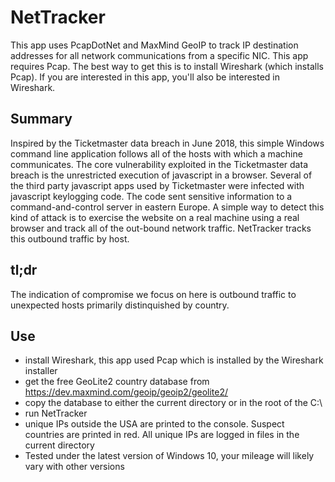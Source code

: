 # NetTracker
This app uses PcapDotNet and MaxMind GeoIP to track IP destination addresses for all network communications from
a specific NIC. This app requires Pcap.  The best way to get this is to install Wireshark (which installs Pcap). 
If you are interested in this app, you'll also be interested in Wireshark.

Summary
-------

Inspired by the Ticketmaster data breach in June 2018, this simple Windows command line application follows all of 
the hosts with which a machine communicates.  The core vulnerability exploited in the Ticketmaster data breach is the unrestricted
execution of javascript in a browser.  Several of the third party javascript apps used by Ticketmaster were infected
with javascript keylogging code.  The code sent sensitive information to a command-and-control server in eastern Europe. 
A simple way to detect this kind of attack is to exercise the website on a real machine using a real browser and track all 
of the out-bound network traffic.  NetTracker tracks this outbound traffic by host.

tl;dr
-----

The indication of compromise we focus on here is outbound traffic to unexpected hosts primarily distinquished by country.

Use
---
- install Wireshark, this app used Pcap which is installed by the Wireshark installer
- get the free GeoLite2 country database from https://dev.maxmind.com/geoip/geoip2/geolite2/
- copy the database to either the current directory or in the root of the C:\
- run NetTracker
- unique IPs outside the USA are printed to the console. Suspect countries are printed in red. 
  All unique IPs are logged in files in the current directory
- Tested under the latest version of Windows 10, your mileage will likely vary with other versions
  
